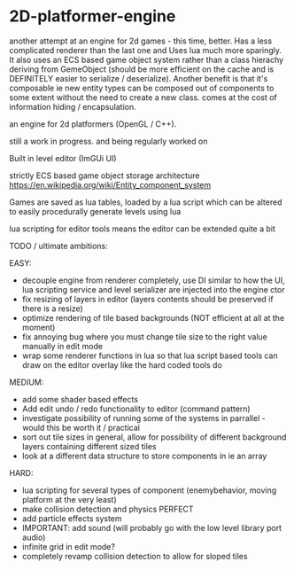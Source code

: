 # 2D-platformer-engine

another attempt at an engine for 2d games - this time, better. Has a less complicated renderer than the last one and Uses lua much more sparingly. It also uses an ECS based game object system rather than a class hierachy deriving from GemeObject (should be more efficient on the cache and is DEFINITELY easier to serialize / deserialize). Another benefit is that it's composable ie new entity types can be composed out of components to some extent without the need to create a new class. comes at the cost of information hiding / encapsulation.

an engine for 2d platformers (OpenGL / C++).

still a work in progress. and being regularly worked on

Built in level editor (ImGUi UI)

strictly ECS based game object storage architecture https://en.wikipedia.org/wiki/Entity_component_system

Games are saved as lua tables, loaded by a lua script which can be altered to easily procedurally generate levels using lua

lua scripting for editor tools means the editor can be extended quite a bit

TODO / ultimate ambitions:

EASY:
- decouple engine from renderer completely, use DI similar to how the UI, lua scripting service and level serializer are injected into the engine ctor
- fix resizing of layers in editor (layers contents should be preserved if there is a resize)
- optimize rendering of tile based backgrounds (NOT efficient at all at the moment)
- fix annoying bug where you must change tile size to the right value manually in edit mode
- wrap some renderer functions in lua so that lua script based tools can draw on the editor overlay like the hard coded tools do

MEDIUM:
- add some shader based effects
- Add edit undo / redo functionality to editor (command pattern)
- investigate possibility of running some of the systems in parrallel - would this be worth it / practical
- sort out tile sizes in general, allow for possibility of different background layers containing different sized tiles
- look at a different data structure to store components in ie an array

HARD:
- lua scripting for several types of component (enemybehavior, moving platform at the very least)
- make collision detection and physics PERFECT
- add particle effects system
- IMPORTANT: add sound (will probably go with the low level library port audio)
- infinite grid in edit mode?
- completely revamp collision detection to allow for sloped tiles
